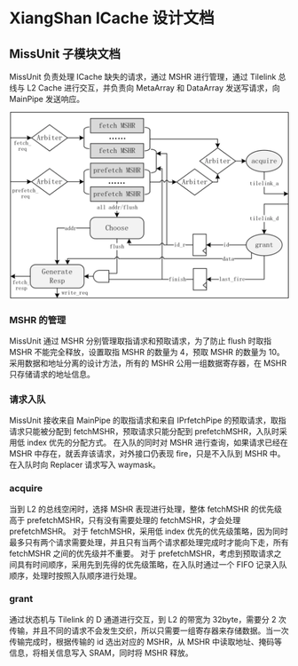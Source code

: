 # XiangShan ICache 设计文档

## MissUnit 子模块文档

MissUnit 负责处理 ICache 缺失的请求，通过 MSHR 进行管理，通过 Tilelink 总线与 L2 Cache 进行交互，并负责向 MetaArray 和 DataArray 发送写请求，向 MainPipe 发送响应。

![MissUnit 结构](../figure/ICache/MissUnit/missunit_structure.png)

### MSHR 的管理

MissUnit 通过 MSHR 分别管理取指请求和预取请求，为了防止 flush 时取指 MSHR 不能完全释放，设置取指 MSHR 的数量为 4，预取 MSHR 的数量为 10。采用数据和地址分离的设计方法，所有的 MSHR 公用一组数据寄存器，在 MSHR 只存储请求的地址信息。

### 请求入队

MissUnit 接收来自 MainPipe 的取指请求和来自 IPrfetchPipe 的预取请求，取指请求只能被分配到 fetchMSHR，预取请求只能分配到 prefetchMSHR，入队时采用低 index 优先的分配方式。
在入队的同时对 MSHR 进行查询，如果请求已经在 MSHR 中存在，就丢弃该请求，对外接口仍表现 fire，只是不入队到 MSHR 中。在入队时向 Replacer 请求写入 waymask。

### acquire

当到 L2 的总线空闲时，选择 MSHR 表现进行处理，整体 fetchMSHR 的优先级高于 prefetchMSHR，只有没有需要处理的 fetchMSHR，才会处理 prefetchMSHR。
对于 fetchMSHR，采用低 index 优先的优先级策略，因为同时最多只有两个请求需要处理，并且只有当两个请求都处理完成时才能向下走，所有 fetchMSHR 之间的优先级并不重要。
对于 prefetchMSHR，考虑到预取请求之间具有时间顺序，采用先到先得的优先级策略，在入队时通过一个 FIFO 记录入队顺序，处理时按照入队顺序进行处理。

### grant

通过状态机与 Tilelink 的 D 通道进行交互，到 L2 的带宽为 32byte，需要分 2 次传输，并且不同的请求不会发生交织，所以只需要一组寄存器来存储数据。当一次传输完成时，根据传输的 id 选出对应的 MSHR，从 MSHR 中读取地址、掩码等信息，将相关信息写入 SRAM，同时将 MSHR 释放。
